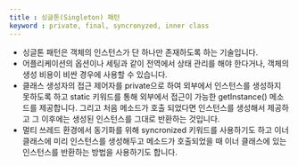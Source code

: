 ```yaml
---
title : 싱글톤(Singleton) 패턴
keyword : private, final, syncronyzed, inner class
--- 
```


- 싱글톤 패턴은 객체의 인스턴스가 단 하나만 존재하도록 하는 기술입니다.
- 어플리케이션의 옵션이나 세팅과 같이 전역에서 상태 관리를 해야 한다거나, 객체의 생성 비용이 비싼 경우에 사용할 수 있습니다.
- 클래스 생성자의 접근 제어자를 private으로 하여 외부에서 인스턴스를 생성하지 못하도록 하고 static 키워드를 통해 외부에서 접근이 가능한 getInstance() 메소드를 제공합니다. 그리고 처음 메소드가 호출 되었다면 인스턴스를 생성해서 제공하고 그 이후에는 생성된 인스턴스를 그대로 반환하는 것입니다.
- 멀티 쓰레드 환경에서 동기화를 위해 syncronized 키워드를 사용하기도 하고 이너 클래스에 미리 인스턴스를 생성해두고 메소드가 호출되었을 때 이너 클래스에 있는 인스턴스를 반환하는 방법을 사용하기도 합니다.